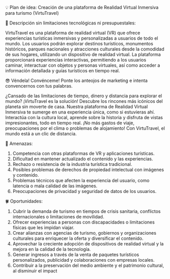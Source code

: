 💡 Plan de idea: Creación de una plataforma de Realidad Virtual Inmersiva para turismo (VirtuTravel)

📄 Descripción sin limitaciones tecnológicas ni presupuestales:

VirtuTravel es una plataforma de realidad virtual (VR) que ofrece experiencias turísticas inmersivas y personalizadas a usuarios de todo el mundo. Los usuarios podrán explorar destinos turísticos, monumentos históricos, parques nacionales y atracciones culturales desde la comodidad de sus hogares, utilizando un dispositivo de realidad virtual. La plataforma proporcionará experiencias interactivas, permitiendo a los usuarios caminar, interactuar con objetos y personas virtuales, así como acceder a información detallada y guías turísticos en tiempo real.

😎 Véndela! Convénceme! Ponte los anteojos de marketing e intenta convencernos con tus palabras.

¿Cansado de las limitaciones de tiempo, dinero y distancia para explorar el mundo? ¡VirtuTravel es la solución! Descubre los rincones más icónicos del planeta sin moverte de casa. Nuestra plataforma de Realidad Virtual Inmersiva te sumerge en una experiencia única, como si estuvieras ahí. Interactúa con la cultura local, aprende sobre la historia y disfruta de vistas impresionantes, todo en tiempo real. ¡No más gastos de viaje, preocupaciones por el clima o problemas de alojamiento! Con VirtuTravel, el mundo está a un clic de distancia.

👀 Amenazas:

1. Competencia con otras plataformas de VR y aplicaciones turísticas.
2. Dificultad en mantener actualizado el contenido y las experiencias.
3. Rechazo o resistencia de la industria turística tradicional.
4. Posibles problemas de derechos de propiedad intelectual con imágenes y contenido.
5. Problemas técnicos que afecten la experiencia del usuario, como latencia o mala calidad de las imágenes.
6. Preocupaciones de privacidad y seguridad de datos de los usuarios.

🍀 Oportunidades:

1. Cubrir la demanda de turismo en tiempos de crisis sanitaria, conflictos internacionales o limitaciones de movilidad.
2. Ofrecer experiencias a personas con discapacidades o limitaciones físicas que les impidan viajar.
3. Crear alianzas con agencias de turismo, gobiernos y organizaciones culturales para enriquecer la oferta y diversificar el contenido.
4. Aprovechar la creciente adopción de dispositivos de realidad virtual y la mejora en la calidad de la tecnología.
5. Generar ingresos a través de la venta de paquetes turísticos personalizados, publicidad y colaboraciones con empresas locales.
6. Contribuir a la preservación del medio ambiente y el patrimonio cultural, al disminuir el impact
